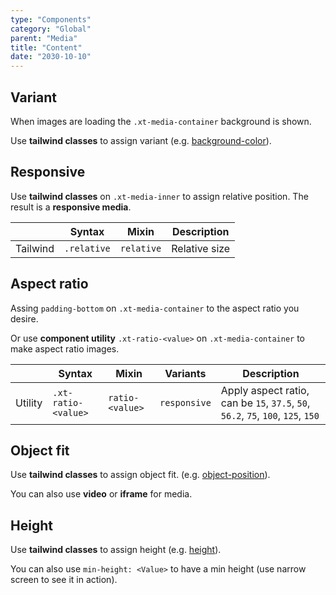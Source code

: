 ```yaml
---
type: "Components"
category: "Global"
parent: "Media"
title: "Content"
date: "2030-10-10"
---
```


## Variant

When images are loading the `.xt-media-container` background is shown.

Use **tailwind classes** to assign variant (e.g. [background-color](https://tailwindcss.com/docs/background-color)).

<demo>
  <demoinline src="demos/components/media/variant">
  </demoinline>
</demo>

## Responsive

Use **tailwind classes** on `.xt-media-inner` to assign relative position. The result is a **responsive media**.

<div class="xt-overflow-sub overflow-y-hidden overflow-x-scroll my-4 xt-my-auto w-full">

|                      | Syntax                          | Mixin            | Description                   |
| ----------------------- | ----------------------------------------- | -----------------------------| ----------------------------- |
| Tailwind                  | `.relative`                     | `relative`                | Relative size            |

</div>

<demo>
  <demoinline src="demos/components/media/responsive">
  </demoinline>
</demo>

## Aspect ratio

Assing `padding-bottom` on `.xt-media-container` to the aspect ratio you desire.

<demo>
  <demoinline src="demos/components/media/ratio">
  </demoinline>
</demo>

Or use **component utility** `.xt-ratio-<value>` on `.xt-media-container` to make aspect ratio images.

<div class="xt-overflow-sub overflow-y-hidden overflow-x-scroll my-4 xt-my-auto w-full">

|                      | Syntax                          | Mixin            | Variants               | Description                   |
| ----------------------- | ---------------------------- | -----------------| ----------------------------- |----------------------------- |
| Utility                  | `.xt-ratio-<value>`       | `ratio-<value>`                | `responsive`                | Apply aspect ratio, can be `15`, `37.5`, `50`, `56.2`, `75`, `100`, `125`, `150`            |

</div>

<demo>
  <demoinline src="demos/components/media/ratio-class">
  </demoinline>
</demo>

## Object fit

Use **tailwind classes** to assign object fit. (e.g. [object-position](https://tailwindcss.com/docs/object-position)).

<demo>
  <demoinline src="demos/components/media/cover">
  </demoinline>
  <demoinline src="demos/components/media/contain">
  </demoinline>
</demo>

You can also use **video** or **iframe** for media.

<demo>
  <demoinline src="demos/components/media/video">
  </demoinline>
  <demoinline src="demos/components/media/iframe">
  </demoinline>
</demo>

## Height

Use **tailwind classes** to assign height (e.g. [height](https://tailwindcss.com/docs/height)).

<demo>
  <demoinline src="demos/components/media/height">
  </demoinline>
</demo>

You can also use `min-height: <Value>` to have a min height (use narrow screen to see it in action).

<demo>
  <demoinline src="demos/components/media/min-height">
  </demoinline>
</demo>
